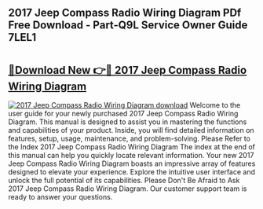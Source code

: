 ## 2017 Jeep Compass Radio Wiring Diagram PDf Free Download - Part-Q9L Service Owner Guide 7LEL1

# <h2><a href="http://dfrq90.blite.top/?on=2017+Jeep+Compass+Radio+Wiring+Diagram">🔗Download New 👉🔴 2017 Jeep Compass Radio Wiring Diagram</a></h2>

[![2017 Jeep Compass Radio Wiring Diagram download](https://i.imgur.com/lujVjoI.png)](http://dfrq90.blite.top/?on=2017+Jeep+Compass+Radio+Wiring+Diagram)
Welcome to the user guide for your newly purchased 2017 Jeep Compass Radio Wiring Diagram. This manual is designed to assist you in mastering the functions and capabilities of your product. Inside, you will find detailed information on features, setup, usage, maintenance, and problem-solving. Please Refer to the Index 2017 Jeep Compass Radio Wiring Diagram The index at the end of this manual can help you quickly locate relevant information. Your new 2017 Jeep Compass Radio Wiring Diagram boasts an impressive array of features designed to elevate your experience. Explore the intuitive user interface and unlock the full potential of its capabilities. Please Don't Be Afraid to Ask 2017 Jeep Compass Radio Wiring Diagram. Our customer support team is ready to answer your questions.
